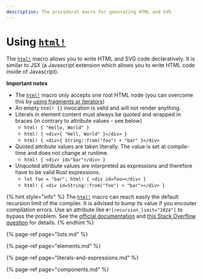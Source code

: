 ```yaml
---
description: The procedural macro for generating HTML and SVG
---
```


# Using [`html!`](https://docs.rs/yew/0.16.2/yew/macro.html.html)

The [`html!`](https://docs.rs/yew/0.16.2/yew/macro.html.html) macro allows you to write HTML and SVG code declaratively. It is similar to JSX \(a Javascript extension which allows you to write HTML code inside of Javascript\).

**Important notes**

- The [`html!`](https://docs.rs/yew/0.16.2/yew/macro.html.html) macro only accepts one root HTML node (you can overcome this by [using fragments or iterators](lists.md))
- An empty `html! {}` invocation is valid and will not render anything.
- Literals in element content must always be quoted and wrapped in braces (in contrary to attribute values - see below)
  * `html! { "Hello, World" }`
  * `html! { <div>{ "Hell, World" }</div> }`
  * `html! { <div>{ String::from("foo") + "bar" }</div>`
- Quoted attribute values are taken literally. The value is set at compile-time and does not change at runtime.
  * `html! { <div> id="bar"</div> }`
- Unquoted attribute values are interpreted as expressions and therefore have to be valid Rust expressions.
  * `let foo = "bar"; html! { <div id=foo></div> }`
  * `html! { <div id=String::from("foo") + "bar"></div> }`

{% hint style="info" %}
The [`html!`](https://docs.rs/yew/0.16.2/yew/macro.html.html) macro can reach easily the default recursion limit of the compiler. It is advised to bump its value if you encouter compilation errors. Use an attribute like `#![recursion_limit="1024"]` to bypass the problem. See the [official documentation](https://doc.rust-lang.org/reference/attributes/limits.html#the-recursion_limit-attribute) and [this Stack Overflow question](https://stackoverflow.com/questions/27454761/what-is-a-crate-attribute-and-where-do-i-add-it) for details.
{% endhint %}

{% page-ref page="lists.md" %}

{% page-ref page="elements.md" %}

{% page-ref page="literals-and-expressions.md" %}

{% page-ref page="components.md" %}
